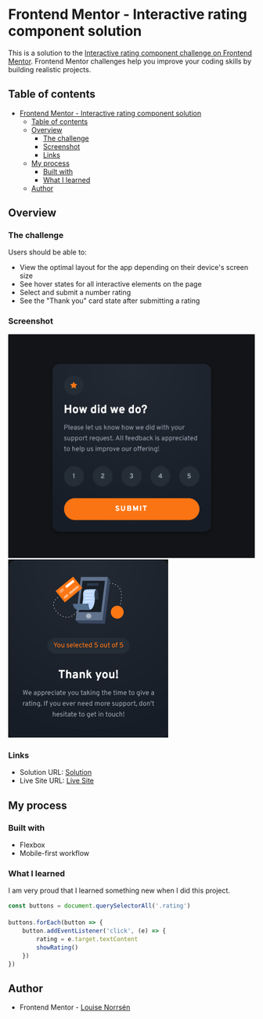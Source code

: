 # Frontend Mentor - Interactive rating component solution

This is a solution to the [Interactive rating component challenge on Frontend Mentor](https://www.frontendmentor.io/challenges/interactive-rating-component-koxpeBUmI). Frontend Mentor challenges help you improve your coding skills by building realistic projects. 

## Table of contents

- [Frontend Mentor - Interactive rating component solution](#frontend-mentor---interactive-rating-component-solution)
  - [Table of contents](#table-of-contents)
  - [Overview](#overview)
    - [The challenge](#the-challenge)
    - [Screenshot](#screenshot)
    - [Links](#links)
  - [My process](#my-process)
    - [Built with](#built-with)
    - [What I learned](#what-i-learned)
  - [Author](#author)

## Overview

### The challenge

Users should be able to:

- View the optimal layout for the app depending on their device's screen size
- See hover states for all interactive elements on the page
- Select and submit a number rating
- See the "Thank you" card state after submitting a rating

### Screenshot

![](./images/Screenshot%202022-04-03%20at%2016-25-14%20Frontend%20Mentor%20Interactive%20rating%20component.png)
![](./images/Screenshot%202022-04-03%20at%2016-49-38%20Frontend%20Mentor%20Interactive%20rating%20component.png)

### Links

- Solution URL: [Solution](https://github.com/louisenorrsen/interactive-rating-component-main)
- Live Site URL: [Live Site](https://louisenorrsen.github.io/interactive-rating-component-main/)

## My process

### Built with

- Flexbox
- Mobile-first workflow

### What I learned

I am very proud that I learned something new when I did this project. 

```js
const buttons = document.querySelectorAll('.rating')

buttons.forEach(button => {
    button.addEventListener('click', (e) => {
        rating = e.target.textContent
        showRating()
    })
})
```

## Author

- Frontend Mentor - [Louise Norrsén](https://www.frontendmentor.io/profile/louisenorrsen)

